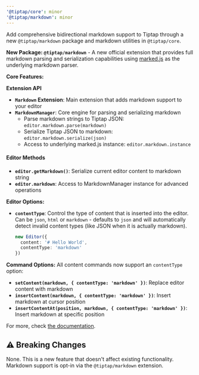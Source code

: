 ```yaml
---
'@tiptap/core': minor
'@tiptap/markdown': minor
---
```


Add comprehensive bidirectional markdown support to Tiptap through a new `@tiptap/markdown` package and markdown utilities in `@tiptap/core`.

**New Package: `@tiptap/markdown`** - A new official extension that provides full markdown parsing and serialization capabilities using [marked.js](https://marked.js.org) as the underlying markdown parser.

**Core Features:**

**Extension API**
- **`Markdown` Extension**: Main extension that adds markdown support to your editor
- **`MarkdownManager`**: Core engine for parsing and serializing markdown
  - Parse markdown strings to Tiptap JSON: `editor.markdown.parse(markdown)`
  - Serialize Tiptap JSON to markdown: `editor.markdown.serialize(json)`
  - Access to underlying marked.js instance: `editor.markdown.instance`

#### Editor Methods
- **`editor.getMarkdown()`**: Serialize current editor content to markdown string
- **`editor.markdown`**: Access to MarkdownManager instance for advanced operations

**Editor Options:**
- **`contentType`**: Control the type of content that is inserted into the editor. Can be `json`, `html` or `markdown` - defaults to `json` and will automatically detect invalid content types (like JSON when it is actually markdown).
  ```typescript
  new Editor({
    content: '# Hello World',
    contentType: 'markdown'
  })
  ```

**Command Options:** All content commands now support an `contentType` option:
- **`setContent(markdown, { contentType: 'markdown' })`**: Replace editor content with markdown
- **`insertContent(markdown, { contentType: 'markdown' })`**: Insert markdown at cursor position
- **`insertContentAt(position, markdown, { contentType: 'markdown' })`**: Insert markdown at specific position

For more, check [the documentation](https://tiptap.dev/docs/editor/core-concepts/markdown).

## ⚠️ Breaking Changes

None. This is a new feature that doesn't affect existing functionality. Markdown support is opt-in via the `@tiptap/markdown` extension.
